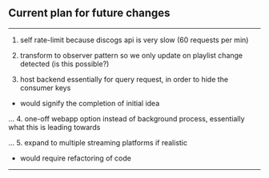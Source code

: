 ## Current plan for future changes
---

1. self rate-limit because discogs api is very slow (60 requests per min)

2. transform to observer pattern so we only update on playlist change detected (is this possible?)

3. host backend essentially for query request, in order to hide the consumer keys
 - would signify the completion of initial idea

...
4. one-off webapp option instead of background process, essentially what this is leading towards

...
5. expand to multiple streaming platforms if realistic
 - would require refactoring of code
---
